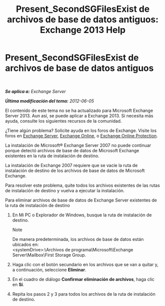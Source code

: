 ﻿---
title: 'Present_SecondSGFilesExist de archivos de base de datos antiguos: Exchange 2013 Help'
TOCTitle: Present_SecondSGFilesExist de archivos de base de datos antiguos
ms:assetid: fe2908e7-df8b-4f35-946a-cfbf8521e93a
ms:mtpsurl: https://technet.microsoft.com/es-es/library/ms.exch.setupreadiness.secondsgfilesexist(v=EXCHG.150)
ms:contentKeyID: 48268915
ms.date: 05/22/2018
mtps_version: v=EXCHG.150
ms.translationtype: MT
---

# Present\_SecondSGFilesExist de archivos de base de datos antiguos

 

_**Se aplica a:** Exchange Server_

_**Última modificación del tema:** 2012-06-05_

El contenido de este tema no se ha actualizado para Microsoft Exchange Server 2013. Aun así, se puede aplicar a Exchange 2013. Si necesita más ayuda, consulte los siguientes recursos de la comunidad.

¿Tiene algún problema? Solicite ayuda en los foros de Exchange. Visite los foros en [Exchange Server](https://go.microsoft.com/fwlink/p/?linkid=60612), [Exchange Online](https://go.microsoft.com/fwlink/p/?linkid=267542), o [Exchange Online Protection](https://go.microsoft.com/fwlink/p/?linkid=285351).

La instalación de Microsoft® Exchange Server 2007 no puede continuar porque detectó archivos de base de datos de Microsoft Exchange existentes en la ruta de instalación de destino.

La instalación de Exchange 2007 requiere que se vacíe la ruta de instalación de destino de los archivos de base de datos de Microsoft Exchange.

Para resolver este problema, quite todos los archivos existentes de las rutas de instalación de destino y vuelva a ejecutar la instalación.

Para eliminar archivos de base de datos de Exchange Server existentes de la ruta de instalación de destino

1.  En Mi PC o Explorador de Windows, busque la ruta de instalación de destino.
    

    > [!NOTE]
    > De manera predeterminada, los archivos de base de datos están ubicados en:<BR>&lt;systemDrive&gt;:\Archivos de programa\Microsoft\Exchange Server\Mailbox\First Storage Group.



2.  Haga clic con el botón secundario en los archivos que se van a quitar y, a continuación, seleccione **Eliminar**.

3.  En el cuadro de diálogo **Confirmar eliminación de archivos**, haga clic en **Sí**.

4.  Repita los pasos 2 y 3 para todos los archivos de la ruta de instalación de destino.

